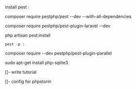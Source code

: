 install pest :

composer require pestphp/pest --dev --with-all-dependencies

composer require pestphp/pest-plugin-laravel --dev

php artisan pest:install


`pest -p :`

composer require --dev pestphp/pest-plugin-parallel


sudo apt-get install php-sqlite3



[]- write tutorial 

[]- config for phpstorm 
